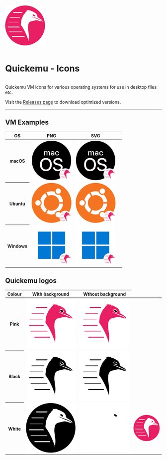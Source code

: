 <img src="quickemu.png" alt="quickemu" width="128" /><h1 style="line-height: 64px">Quickemu - Icons</h1>

Quickemu VM icons for various operating systems for use in desktop files etc.

Visit the <a href="https://github.com/Lukewh/quickemu-icons/releases">Releases page</a> to download optimized versions.

<hr />

## VM Examples
<table>
	<thead>
		<tr>
			<th>OS</th>
			<th>PNG</th>
			<th>SVG</th>
			<th></th>
		</tr>
	</thead>
	<tbody>
		<tr>
			<th><b>macOS</b></th>
			<td><img src="examples/macos.png" alt="macOS PNG" width="128"/></td>
			<td><img src="examples/macos.svg" alt="macOS SVG" width="128"/></td>
		</tr>
		<tr>
			<th><b>Ubuntu</b></th>
			<td><img src="examples/ubuntu.png" alt="Ubuntu PNG" width="128"/></td>
			<td><img src="examples/ubuntu.svg" alt="Ubuntu SVG" width="128"/></td>
		</tr>
		<tr>
			<th><b>Windows</b></th>
			<td><img src="examples/windows.png" alt="Windows PNG" width="128"/></td>
			<td><img src="examples/windows.svg" alt="Window SVG" width="128"/></td>
		</tr>
   	</tbody>
</table>

## Quickemu logos
<table>
	<thead>
		<tr>
			<th>Colour</th>
			<th>With background</th>
			<th>Wthout background</th>
		</tr>
	</thead>
	<tbody>
		<tr>
			<th>Pink</th>
			<td><img src="src/quickemu-pink.svg" alt="Quickemu pink with background" /></td>
			<td><img src="src/quickemu-pink-nobg.svg" alt="Quickemu pink without background" /></td>
			<td></td>
		</tr>
		<tr>
			<th>Black</th>
			<td><img src="src/quickemu-black.svg" alt="Quickemu black with background" /></td>
			<td><img src="src/quickemu-black-nobg.svg" alt="Quickemu black without background" /></td>
			<td></td>
		</tr>
		<tr>
			<th>White</th>
			<td><img src="src/quickemu-white.svg" alt="Quickemu white with background" /></td>
			<td><img src="src/quickemu-white-nobg.svg" alt="Quickemu white without background" /></td>
			<td><img src="src/quickemu-white-pinkbg.svg" alt="Quickemu white with pink background" /></td>
		</tr>
		<tr>
		</tr>
	</tbody>
</table>
